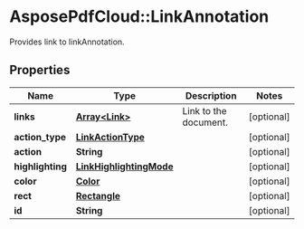 ﻿# AsposePdfCloud::LinkAnnotation
Provides link to linkAnnotation.

## Properties
Name | Type | Description | Notes
------------ | ------------- | ------------- | -------------
**links** | [**Array&lt;Link&gt;**](Link.md) | Link to the document. | [optional] 
**action_type** | [**LinkActionType**](LinkActionType.md) |  | [optional] 
**action** | **String** |  | [optional] 
**highlighting** | [**LinkHighlightingMode**](LinkHighlightingMode.md) |  | [optional] 
**color** | [**Color**](Color.md) |  | [optional] 
**rect** | [**Rectangle**](Rectangle.md) |  | [optional] 
**id** | **String** |  | [optional] 


